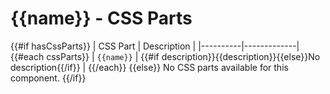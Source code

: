 # {{name}} - CSS Parts

{{#if hasCssParts}}
| CSS Part | Description |
|----------|-------------|
{{#each cssParts}}
| `{{name}}` | {{#if description}}{{description}}{{else}}No description{{/if}} |
{{/each}}
{{else}}
No CSS parts available for this component.
{{/if}}
